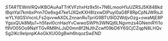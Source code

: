 $START$EWnVRQvlKBOAuAaTTrKVFzhxHz9x5t+7N6LmooH1uUZRSJ5K84BkdlBqnYal7kmbxPnn7Oe6xg47ke1JXQxKXH8IzxwDIPuyl0aG8F8RpCpNJWRsJlwYLYdGSVncnLFs2qvvwAXDLZnnanRuTpriG9BTU9iD2WdjvOzg+owaMjE8PYgsxQUk8Mju1+h5favl0cnHaoYvCwwoSWPh3WNQj6LNgvmzs4GNemRYi1of9VO05Oo9NaYTGvRM9hLJsD0mn8f2NJthZcwf09bD6Y6SCjCZqpN8LHQvSg2iKc9eIpnpKAoGkXUG0gBwh6hqozSw$END$